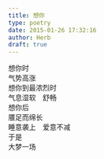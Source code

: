 ```yaml
---  
title: 想你  
type: poetry  
date: 2015-01-26 17:32:16  
author: Herb  
draft: true
---  
```

想你时  
气势高涨  
想你到最浓烈时  
气息湿软　舒畅  
想你后  
餍足而绵长  
睡意袭上　爱意不减  
于是  
大梦一场